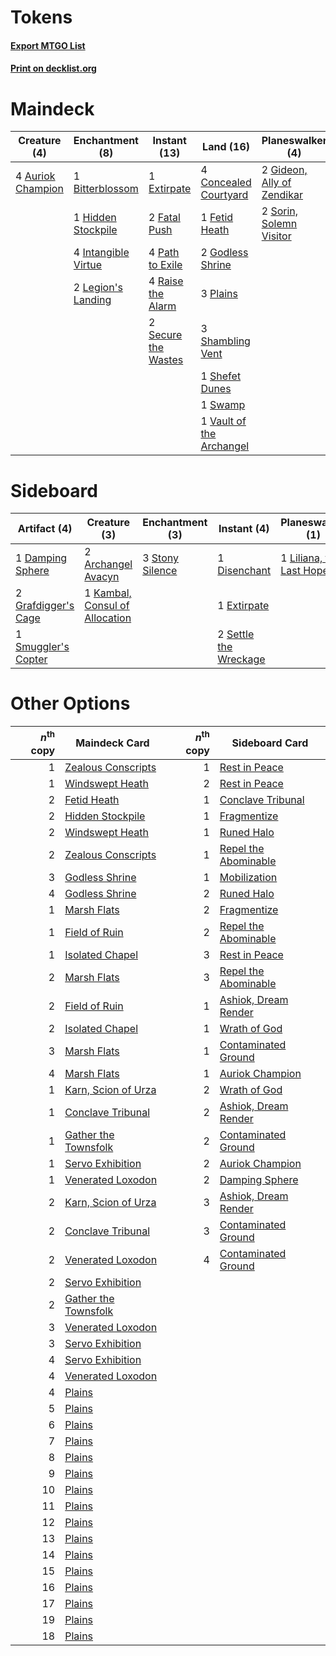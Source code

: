 # Tokens

#### [Export MTGO List](../collection/Tokens/Tokens.txt)
#### [Print on decklist.org](http://decklist.org/?deckmain=4%09Auriok%20Champion%0A1%09Bitterblossom%0A4%09Concealed%20Courtyard%0A1%09Extirpate%0A2%09Fatal%20Push%0A1%09Fetid%20Heath%0A2%09Gideon,%20Ally%20of%20Zendikar%0A2%09Godless%20Shrine%0A1%09Hidden%20Stockpile%0A4%09Inquisition%20of%20Kozilek%0A4%09Intangible%20Virtue%0A2%09Legion's%20Landing%0A4%09Lingering%20Souls%0A4%09Path%20to%20Exile%0A3%09Plains%0A4%09Raise%20the%20Alarm%0A2%09Secure%20the%20Wastes%0A3%09Shambling%20Vent%0A1%09Shefet%20Dunes%0A2%09Sorin,%20Solemn%20Visitor%0A4%09Spectral%20Procession%0A1%09Swamp%0A3%09Thoughtseize%0A1%09Vault%20of%20the%20Archangel&deckside=2%09Archangel%20Avacyn%0A1%09Damping%20Sphere%0A1%09Disenchant%0A1%09Extirpate%0A2%09Grafdigger's%20Cage%0A1%09Kambal,%20Consul%20of%20Allocation%0A1%09Liliana,%20the%20Last%20Hope%0A2%09Settle%20the%20Wreckage%0A1%09Smuggler's%20Copter%0A3%09Stony%20Silence)
# Maindeck

|                                       Creature (4)                                        |                                       Enchantment (8)                                        |                                         Instant (13)                                         |                                             Land (16)                                             |                                          Planeswalker (4)                                           |                                           Sorcery (15)                                            |
|-------------------------------------------------------------------------------------------|----------------------------------------------------------------------------------------------|----------------------------------------------------------------------------------------------|---------------------------------------------------------------------------------------------------|-----------------------------------------------------------------------------------------------------|---------------------------------------------------------------------------------------------------|
|4 [Auriok Champion](http://gatherer.wizards.com/Pages/Card/Details.aspx?multiverseid=72921)|1 [Bitterblossom](http://gatherer.wizards.com/Pages/Card/Details.aspx?multiverseid=397701)    |1 [Extirpate](http://gatherer.wizards.com/Pages/Card/Details.aspx?multiverseid=370384)        |4 [Concealed Courtyard](http://gatherer.wizards.com/Pages/Card/Details.aspx?multiverseid=417818)   |2 [Gideon, Ally of Zendikar](http://gatherer.wizards.com/Pages/Card/Details.aspx?multiverseid=401897)|4 [Inquisition of Kozilek](http://gatherer.wizards.com/Pages/Card/Details.aspx?multiverseid=416897)|
|                                                                                           |1 [Hidden Stockpile](http://gatherer.wizards.com/Pages/Card/Details.aspx?multiverseid=423796) |2 [Fatal Push](http://gatherer.wizards.com/Pages/Card/Details.aspx?multiverseid=423724)       |1 [Fetid Heath](http://gatherer.wizards.com/Pages/Card/Details.aspx?multiverseid=442227)           |2 [Sorin, Solemn Visitor](http://gatherer.wizards.com/Pages/Card/Details.aspx?multiverseid=386672)   |4 [Lingering Souls](http://gatherer.wizards.com/Pages/Card/Details.aspx?multiverseid=368485)       |
|                                                                                           |4 [Intangible Virtue](http://gatherer.wizards.com/Pages/Card/Details.aspx?multiverseid=382291)|4 [Path to Exile](http://gatherer.wizards.com/Pages/Card/Details.aspx?multiverseid=220511)    |2 [Godless Shrine](http://gatherer.wizards.com/Pages/Card/Details.aspx?multiverseid=405099)        |                                                                                                     |4 [Spectral Procession](http://gatherer.wizards.com/Pages/Card/Details.aspx?multiverseid=389685)   |
|                                                                                           |2 [Legion's Landing](http://gatherer.wizards.com/Pages/Card/Details.aspx?multiverseid=435173) |4 [Raise the Alarm](http://gatherer.wizards.com/Pages/Card/Details.aspx?multiverseid=416853)  |3 [Plains](http://gatherer.wizards.com/Pages/Card/Details.aspx?multiverseid=439856)                |                                                                                                     |3 [Thoughtseize](http://gatherer.wizards.com/Pages/Card/Details.aspx?multiverseid=438676)          |
|                                                                                           |                                                                                              |2 [Secure the Wastes](http://gatherer.wizards.com/Pages/Card/Details.aspx?multiverseid=394683)|3 [Shambling Vent](http://gatherer.wizards.com/Pages/Card/Details.aspx?multiverseid=402031)        |                                                                                                     |                                                                                                   |
|                                                                                           |                                                                                              |                                                                                              |1 [Shefet Dunes](http://gatherer.wizards.com/Pages/Card/Details.aspx?multiverseid=430872)          |                                                                                                     |                                                                                                   |
|                                                                                           |                                                                                              |                                                                                              |1 [Swamp](http://gatherer.wizards.com/Pages/Card/Details.aspx?multiverseid=439858)                 |                                                                                                     |                                                                                                   |
|                                                                                           |                                                                                              |                                                                                              |1 [Vault of the Archangel](http://gatherer.wizards.com/Pages/Card/Details.aspx?multiverseid=270938)|                                                                                                     |                                                                                                   |


# Sideboard

|                                         Artifact (4)                                         |                                              Creature (3)                                               |                                     Enchantment (3)                                      |                                          Instant (4)                                           |                                         Planeswalker (1)                                          |
|----------------------------------------------------------------------------------------------|---------------------------------------------------------------------------------------------------------|------------------------------------------------------------------------------------------|------------------------------------------------------------------------------------------------|---------------------------------------------------------------------------------------------------|
|1 [Damping Sphere](http://gatherer.wizards.com/Pages/Card/Details.aspx?multiverseid=443101)   |2 [Archangel Avacyn](http://gatherer.wizards.com/Pages/Card/Details.aspx?multiverseid=409741)            |3 [Stony Silence](http://gatherer.wizards.com/Pages/Card/Details.aspx?multiverseid=247425)|1 [Disenchant](http://gatherer.wizards.com/Pages/Card/Details.aspx?multiverseid=847)            |1 [Liliana, the Last Hope](http://gatherer.wizards.com/Pages/Card/Details.aspx?multiverseid=414388)|
|2 [Grafdigger's Cage](http://gatherer.wizards.com/Pages/Card/Details.aspx?multiverseid=278452)|1 [Kambal, Consul of Allocation](http://gatherer.wizards.com/Pages/Card/Details.aspx?multiverseid=417756)|                                                                                          |1 [Extirpate](http://gatherer.wizards.com/Pages/Card/Details.aspx?multiverseid=370384)          |                                                                                                   |
|1 [Smuggler's Copter](http://gatherer.wizards.com/Pages/Card/Details.aspx?multiverseid=417808)|                                                                                                         |                                                                                          |2 [Settle the Wreckage](http://gatherer.wizards.com/Pages/Card/Details.aspx?multiverseid=435186)|                                                                                                   |


# Other Options

|*n*<sup>th</sup> copy|                                         Maindeck Card                                         |*n*<sup>th</sup> copy|                                        Sideboard Card                                         |
|--------------------:|-----------------------------------------------------------------------------------------------|--------------------:|-----------------------------------------------------------------------------------------------|
|                    1|[Zealous Conscripts](http://gatherer.wizards.com/Pages/Card/Details.aspx?multiverseid=240082)  |                    1|[Rest in Peace](http://gatherer.wizards.com/Pages/Card/Details.aspx?multiverseid=442021)       |
|                    1|[Windswept Heath](http://gatherer.wizards.com/Pages/Card/Details.aspx?multiverseid=405115)     |                    2|[Rest in Peace](http://gatherer.wizards.com/Pages/Card/Details.aspx?multiverseid=442021)       |
|                    2|[Fetid Heath](http://gatherer.wizards.com/Pages/Card/Details.aspx?multiverseid=442227)         |                    1|[Conclave Tribunal](http://gatherer.wizards.com/Pages/Card/Details.aspx?multiverseid=452756)   |
|                    2|[Hidden Stockpile](http://gatherer.wizards.com/Pages/Card/Details.aspx?multiverseid=423796)    |                    1|[Fragmentize](http://gatherer.wizards.com/Pages/Card/Details.aspx?multiverseid=417587)         |
|                    2|[Windswept Heath](http://gatherer.wizards.com/Pages/Card/Details.aspx?multiverseid=405115)     |                    1|[Runed Halo](http://gatherer.wizards.com/Pages/Card/Details.aspx?multiverseid=154005)          |
|                    2|[Zealous Conscripts](http://gatherer.wizards.com/Pages/Card/Details.aspx?multiverseid=240082)  |                    1|[Repel the Abominable](http://gatherer.wizards.com/Pages/Card/Details.aspx?multiverseid=414330)|
|                    3|[Godless Shrine](http://gatherer.wizards.com/Pages/Card/Details.aspx?multiverseid=405099)      |                    1|[Mobilization](http://gatherer.wizards.com/Pages/Card/Details.aspx?multiverseid=129716)        |
|                    4|[Godless Shrine](http://gatherer.wizards.com/Pages/Card/Details.aspx?multiverseid=405099)      |                    2|[Runed Halo](http://gatherer.wizards.com/Pages/Card/Details.aspx?multiverseid=154005)          |
|                    1|[Marsh Flats](http://gatherer.wizards.com/Pages/Card/Details.aspx?multiverseid=405101)         |                    2|[Fragmentize](http://gatherer.wizards.com/Pages/Card/Details.aspx?multiverseid=417587)         |
|                    1|[Field of Ruin](http://gatherer.wizards.com/Pages/Card/Details.aspx?multiverseid=435415)       |                    2|[Repel the Abominable](http://gatherer.wizards.com/Pages/Card/Details.aspx?multiverseid=414330)|
|                    1|[Isolated Chapel](http://gatherer.wizards.com/Pages/Card/Details.aspx?multiverseid=443129)     |                    3|[Rest in Peace](http://gatherer.wizards.com/Pages/Card/Details.aspx?multiverseid=442021)       |
|                    2|[Marsh Flats](http://gatherer.wizards.com/Pages/Card/Details.aspx?multiverseid=405101)         |                    3|[Repel the Abominable](http://gatherer.wizards.com/Pages/Card/Details.aspx?multiverseid=414330)|
|                    2|[Field of Ruin](http://gatherer.wizards.com/Pages/Card/Details.aspx?multiverseid=435415)       |                    1|[Ashiok, Dream Render](http://gatherer.wizards.com/Pages/Card/Details.aspx?multiverseid=461155)|
|                    2|[Isolated Chapel](http://gatherer.wizards.com/Pages/Card/Details.aspx?multiverseid=443129)     |                    1|[Wrath of God](http://gatherer.wizards.com/Pages/Card/Details.aspx?multiverseid=129808)        |
|                    3|[Marsh Flats](http://gatherer.wizards.com/Pages/Card/Details.aspx?multiverseid=405101)         |                    1|[Contaminated Ground](http://gatherer.wizards.com/Pages/Card/Details.aspx?multiverseid=366420) |
|                    4|[Marsh Flats](http://gatherer.wizards.com/Pages/Card/Details.aspx?multiverseid=405101)         |                    1|[Auriok Champion](http://gatherer.wizards.com/Pages/Card/Details.aspx?multiverseid=72921)      |
|                    1|[Karn, Scion of Urza](http://gatherer.wizards.com/Pages/Card/Details.aspx?multiverseid=442889) |                    2|[Wrath of God](http://gatherer.wizards.com/Pages/Card/Details.aspx?multiverseid=129808)        |
|                    1|[Conclave Tribunal](http://gatherer.wizards.com/Pages/Card/Details.aspx?multiverseid=452756)   |                    2|[Ashiok, Dream Render](http://gatherer.wizards.com/Pages/Card/Details.aspx?multiverseid=461155)|
|                    1|[Gather the Townsfolk](http://gatherer.wizards.com/Pages/Card/Details.aspx?multiverseid=409588)|                    2|[Contaminated Ground](http://gatherer.wizards.com/Pages/Card/Details.aspx?multiverseid=366420) |
|                    1|[Servo Exhibition](http://gatherer.wizards.com/Pages/Card/Details.aspx?multiverseid=417600)    |                    2|[Auriok Champion](http://gatherer.wizards.com/Pages/Card/Details.aspx?multiverseid=72921)      |
|                    1|[Venerated Loxodon](http://gatherer.wizards.com/Pages/Card/Details.aspx?multiverseid=452780)   |                    2|[Damping Sphere](http://gatherer.wizards.com/Pages/Card/Details.aspx?multiverseid=443101)      |
|                    2|[Karn, Scion of Urza](http://gatherer.wizards.com/Pages/Card/Details.aspx?multiverseid=442889) |                    3|[Ashiok, Dream Render](http://gatherer.wizards.com/Pages/Card/Details.aspx?multiverseid=461155)|
|                    2|[Conclave Tribunal](http://gatherer.wizards.com/Pages/Card/Details.aspx?multiverseid=452756)   |                    3|[Contaminated Ground](http://gatherer.wizards.com/Pages/Card/Details.aspx?multiverseid=366420) |
|                    2|[Venerated Loxodon](http://gatherer.wizards.com/Pages/Card/Details.aspx?multiverseid=452780)   |                    4|[Contaminated Ground](http://gatherer.wizards.com/Pages/Card/Details.aspx?multiverseid=366420) |
|                    2|[Servo Exhibition](http://gatherer.wizards.com/Pages/Card/Details.aspx?multiverseid=417600)    |                     |                                                                                               |
|                    2|[Gather the Townsfolk](http://gatherer.wizards.com/Pages/Card/Details.aspx?multiverseid=409588)|                     |                                                                                               |
|                    3|[Venerated Loxodon](http://gatherer.wizards.com/Pages/Card/Details.aspx?multiverseid=452780)   |                     |                                                                                               |
|                    3|[Servo Exhibition](http://gatherer.wizards.com/Pages/Card/Details.aspx?multiverseid=417600)    |                     |                                                                                               |
|                    4|[Servo Exhibition](http://gatherer.wizards.com/Pages/Card/Details.aspx?multiverseid=417600)    |                     |                                                                                               |
|                    4|[Venerated Loxodon](http://gatherer.wizards.com/Pages/Card/Details.aspx?multiverseid=452780)   |                     |                                                                                               |
|                    4|[Plains](http://gatherer.wizards.com/Pages/Card/Details.aspx?multiverseid=439856)              |                     |                                                                                               |
|                    5|[Plains](http://gatherer.wizards.com/Pages/Card/Details.aspx?multiverseid=439856)              |                     |                                                                                               |
|                    6|[Plains](http://gatherer.wizards.com/Pages/Card/Details.aspx?multiverseid=439856)              |                     |                                                                                               |
|                    7|[Plains](http://gatherer.wizards.com/Pages/Card/Details.aspx?multiverseid=439856)              |                     |                                                                                               |
|                    8|[Plains](http://gatherer.wizards.com/Pages/Card/Details.aspx?multiverseid=439856)              |                     |                                                                                               |
|                    9|[Plains](http://gatherer.wizards.com/Pages/Card/Details.aspx?multiverseid=439856)              |                     |                                                                                               |
|                   10|[Plains](http://gatherer.wizards.com/Pages/Card/Details.aspx?multiverseid=439856)              |                     |                                                                                               |
|                   11|[Plains](http://gatherer.wizards.com/Pages/Card/Details.aspx?multiverseid=439856)              |                     |                                                                                               |
|                   12|[Plains](http://gatherer.wizards.com/Pages/Card/Details.aspx?multiverseid=439856)              |                     |                                                                                               |
|                   13|[Plains](http://gatherer.wizards.com/Pages/Card/Details.aspx?multiverseid=439856)              |                     |                                                                                               |
|                   14|[Plains](http://gatherer.wizards.com/Pages/Card/Details.aspx?multiverseid=439856)              |                     |                                                                                               |
|                   15|[Plains](http://gatherer.wizards.com/Pages/Card/Details.aspx?multiverseid=439856)              |                     |                                                                                               |
|                   16|[Plains](http://gatherer.wizards.com/Pages/Card/Details.aspx?multiverseid=439856)              |                     |                                                                                               |
|                   17|[Plains](http://gatherer.wizards.com/Pages/Card/Details.aspx?multiverseid=439856)              |                     |                                                                                               |
|                   19|[Plains](http://gatherer.wizards.com/Pages/Card/Details.aspx?multiverseid=439856)              |                     |                                                                                               |
|                   18|[Plains](http://gatherer.wizards.com/Pages/Card/Details.aspx?multiverseid=439856)              |                     |                                                                                               |


